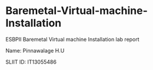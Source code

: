 # Baremetal-Virtual-machine-Installation
ESBPII Baremetal Virtual machine Installation lab report

Name: Pinnawalage H.U

SLIIT ID: IT13055486
